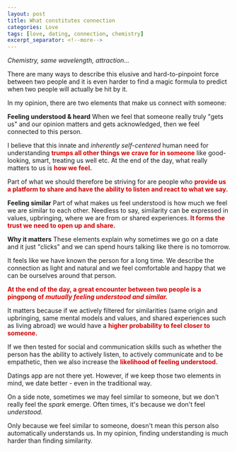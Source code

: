 ```yaml
---
layout: post
title: What constitutes connection
categories: Love
tags: [love, dating, connection, chemistry]
excerpt_separator: <!--more-->
---
```


<em>Chemistry, same wavelength, attraction...</em><br>

There are many ways to describe this elusive and hard-to-pinpoint force between two people and it is even harder to find a magic formula to predict when two people will actually be hit by it. 

In my opinion, there are two elements that make us connect with someone<!--more-->:<br>

<b>Feeling understood & heard</b>
When we feel that someone really truly "gets us" and our opinion matters and gets acknowledged, then we feel connected to this person.

I believe that this innate and <em>inherently self-centered</em> human need for understanding <span style="color:#d40202; font-weight: bold">trumps all other things we crave for in someone</span> like good-looking, smart, treating us well etc. At the end of the day, what really matters to us is <span style="color:#d40202; font-weight: bold">how we feel.</span> 

Part of what we should therefore be striving for are people who <span style="color:#d40202; font-weight: bold">provide us a platform to share and have the ability to listen and react to what we say.</span><br> 

<b>Feeling similar</b>
Part of what makes us feel understood is how much we feel we are similar to each other. Needless to say, similarity can be expressed in values, upbringing, where we are from or shared experiences.<span style="color:#d40202; font-weight: bold"> It forms the trust we need to open up and share.</span><br>

<b>Why it matters</b>
These elements explain why sometimes we go on a date and it just "clicks" and we can spend hours talking like there is no tomorrow.

It feels like we have known the person for a long time. We describe the connection as light and natural and we feel comfortable and happy that we can be ourselves around that person.<br>

<span style="color:#d40202; font-weight: bold">At the end of the day, a great encounter between two people is a pingpong of <em>mutually feeling understood and similar.</em></span>

It matters because if we actively filtered for similarities (same origin and upbringing, same mental models and values, and shared experiences such as living abroad) we would have a <span style="color:#d40202; font-weight: bold">higher probability to feel closer to someone.</span>

If we then tested for social and communication skills such as whether the person has the ability to actively listen, to actively communicate and to be empathetic, then we also increase the <span style="color:#d40202; font-weight: bold">likelihood of feeling understood.</span> 

Datings app are not there yet. However, if we keep those two elements in mind, we date better - even in the traditional way.

On a side note, sometimes we may feel similar to someone, but we don't really feel the <em>spark</em> emerge. Often times, it's because we don't feel <em>understood.</em> 

Only because we feel similar to someone, doesn't mean this person also automatically understands us. In my opinion, finding understanding is much harder than finding similarity.
